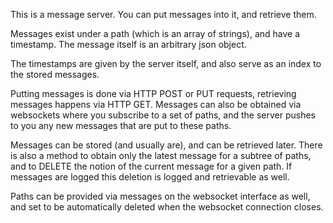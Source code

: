 This is a message server. You can put messages into it, and retrieve them.

Messages exist under a path (which is an array of strings), and have a timestamp.
The message itself is an arbitrary json object.

The timestamps are given by the server itself, and also serve as an index to
the stored messages.

Putting messages is done via HTTP POST or PUT requests, retrieving messages
happens via HTTP GET. Messages can also be obtained via websockets where
you subscribe to a set of paths, and the server pushes to you any new
messages that are put to these paths.

Messages can be stored (and usually are), and can be retrieved later.
There is also a method to obtain only the latest message for a subtree
of paths, and to DELETE the notion of the current message for a given
path. If messages are logged this deletion is logged and retrievable
as well.

Paths can be provided via messages on the websocket interface as well,
and set to be automatically deleted when the websocket connection closes.
